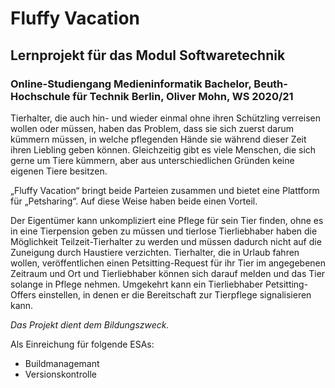 # Fluffy Vacation
## Lernprojekt für das Modul Softwaretechnik 
### Online-Studiengang Medieninformatik Bachelor, Beuth-Hochschule für Technik Berlin, Oliver Mohn, WS 2020/21

Tierhalter, die auch hin- und wieder einmal ohne ihren Schützling verreisen wollen oder müssen, haben das Problem, dass sie sich zuerst darum kümmern müssen, in welche pflegenden Hände sie während dieser Zeit ihren Liebling geben können.
Gleichzeitig gibt es viele Menschen, die sich gerne um Tiere kümmern, aber aus unterschiedlichen Gründen keine eigenen Tiere besitzen.

„Fluffy Vacation“ bringt beide Parteien zusammen und bietet eine Plattform für „Petsharing“. Auf diese Weise haben beide einen Vorteil. 

Der Eigentümer kann unkompliziert eine Pflege für sein Tier finden, ohne es in eine Tierpension geben zu müssen und tierlose Tierliebhaber haben die Möglichkeit Teilzeit-Tierhalter zu werden und müssen dadurch nicht auf die Zuneigung durch Haustiere verzichten.
Tierhalter, die in Urlaub fahren wollen, veröffentlichen einen Petsitting-Request für ihr Tier im angegebenen Zeitraum und Ort und Tierliebhaber können sich darauf melden und das Tier solange in Pflege nehmen. Umgekehrt kann ein Tierliebhaber Petsitting-Offers einstellen, in denen er die Bereitschaft zur Tierpflege signalisieren kann.

_Das Projekt dient dem Bildungszweck._

Als Einreichung für folgende ESAs:

* Buildmanagemant
* Versionskontrolle
